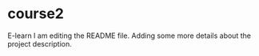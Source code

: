 # course2
E-learn
I am editing the README file. Adding some more details about the project description.
